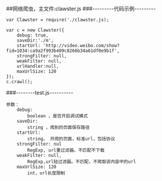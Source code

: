 ##网络爬虫，主文件:clawster.js
###---------代码示例---------
```
var Clawster = require('./clawster.js);

var c = new Clawster({
	debug: true,
	saveDir:'./m',
	startUrl: 'http://video.weibo.com/show?fid=1034:ca9a2f993b409c8266b34a61df0e9b1f',
	strongFilter: null,
	weakFilter: null,
	urlHandler:null,
	maxUrlSize: 120
});
c.crawl();
```
###--------test.js----------
```
参数：
	debug:
	    boolean ，是否开启调试模式
	saveDir:
	    string ，爬到的页面保存路径
	startUrl: 
	    string， 开爬的页面，标准url，包括协议
	strongFilter: nul
	    RegExp, url重过滤器。不匹配不下载
	weakFilter: null,
	    RegExp,url轻过滤器。不匹配，不爬取该内容中的url
	maxUrlSize: 120
	    int，url长度限制
```

